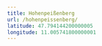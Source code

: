 ```yaml
---
title: Hohenpeißenberg
url: /hohenpeissenberg/
latitude: 47.794144200000005
longitude: 11.005741800000001
---
```


